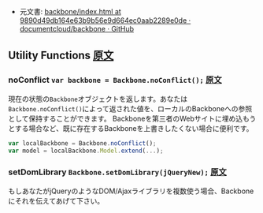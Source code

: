 + 元文書: [backbone/index.html at 9890d49db164e63b9b56e9d664ec0aab2289e0de · documentcloud/backbone · GitHub](https://github.com/documentcloud/backbone/blob/9890d49db164e63b9b56e9d664ec0aab2289e0de/index.html "backbone/index.html at 9890d49db164e63b9b56e9d664ec0aab2289e0de · documentcloud/backbone · GitHub")

## Utility Functions [原文](http://backbonejs.org/#Utility)

### noConflict `var backbone = Backbone.noConflict();` [原文](http://backbonejs.org/#Utility-noConflict)
現在の状態の`Backbone`オブジェクトを返します。あなたは`Backbone.noConflict()`によって返された値を、ローカルのBackboneへの参照として保持することができます。
Backboneを第三者のWebサイトに埋め込もうとする場合など、既に存在するBackboneを上書きしたくない場合に便利です。

```javascript
var localBackbone = Backbone.noConflict();
var model = localBackbone.Model.extend(...);
```

### setDomLibrary `Backbone.setDomLibrary(jQueryNew);` [原文](http://backbonejs.org/#Utility-setDomLibrary)
もしあなたがjQueryのようなDOM/Ajaxライブラリを複数使う場合、Backboneにそれを伝えてあげて下さい。